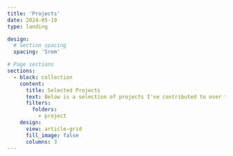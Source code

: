 ```yaml
---
title: 'Projects'
date: 2024-05-19
type: landing

design:
  # Section spacing
  spacing: '5rem'

# Page sections
sections:
  - block: collection
    content:
      title: Selected Projects
      text: Below is a selection of projects I've contributed to over the years. For more details and code samples, feel free to explore my [GitHub](https://github.com/Lolita05).
      filters:
        folders:
          - project
    design:
      view: article-grid
      fill_image: false
      columns: 3
---
```

